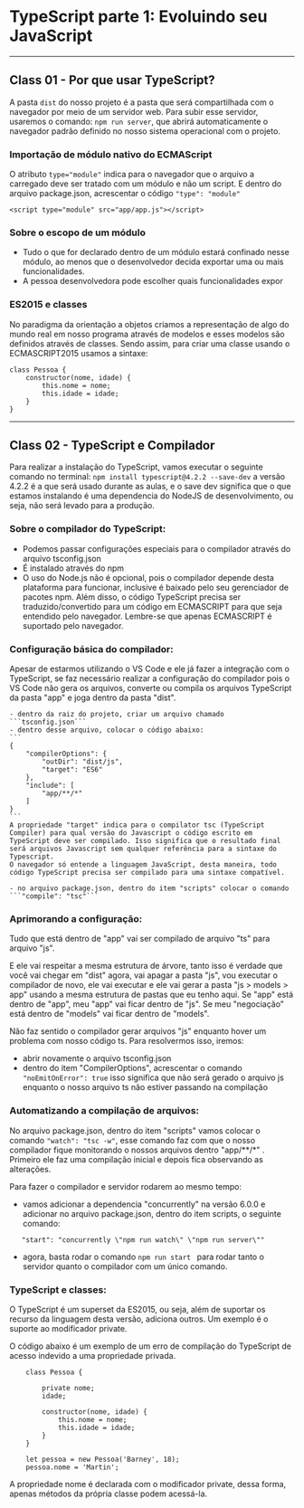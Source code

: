 # TypeScript parte 1: Evoluindo seu JavaScript

---

## Class 01 - Por que usar TypeScript?
A pasta ```dist``` do nosso projeto é a pasta que será compartilhada com o navegador por meio de um servidor web. Para subir esse servidor, usaremos o comando: ```npm run server```, que abrirá automaticamente o navegador padrão definido no nosso sistema operacional com o projeto.

### Importação de módulo nativo do ECMAScript
O atributo ```type="module"``` indica para o navegador que o arquivo a carregado deve ser tratado com um módulo e não um script. E dentro do arquivo package.json, acrescentar o código ```"type": "module"```

```
<script type="module" src="app/app.js"></script>
```

### Sobre o escopo de um módulo
- Tudo o que for declarado dentro de um módulo estará confinado nesse módulo, ao menos que o desenvolvedor decida exportar uma ou mais funcionalidades.
- A pessoa desenvolvedora pode escolher quais funcionalidades expor

### ES2015 e classes
No paradigma da orientação a objetos criamos a representação de algo do mundo real em nosso programa através de modelos e esses modelos são definidos através de classes. Sendo assim, para criar uma classe usando o ECMASCRIPT2015 usamos a sintaxe:

```
class Pessoa {
    constructor(nome, idade) {
        this.nome = nome;
        this.idade = idade;
    }
}
```

---

## Class 02 - TypeScript e Compilador
Para realizar a instalação do TypeScript, vamos executar o seguinte comando no terminal:
```npm install typescript@4.2.2 --save-dev``` a versão 4.2.2 é a que será usado durante as aulas, e o save dev significa que o que estamos instalando é uma dependencia do NodeJS de desenvolvimento, ou seja, não será levado para a produção.

### Sobre o compilador do TypeScript:
 - Podemos passar configurações especiais para o compilador através do arquivo tsconfig.json
 - É instalado através do npm
 - O uso do Node.js não é opcional, pois o compilador depende desta plataforma para funcionar, inclusive é baixado pelo seu gerenciador de pacotes npm. Além disso, o código TypeScript precisa ser traduzido/convertido para um código em ECMASCRIPT para que seja entendido pelo navegador. Lembre-se que apenas ECMASCRIPT é suportado pelo navegador.

### Configuração básica do compilador:
 Apesar de estarmos utilizando o VS Code e ele já fazer a integração com o TypeScript, se faz necessário realizar a configuração do compilador pois o VS Code não gera os arquivos, converte ou compila os arquivos TypeScript da pasta "app" e joga dentro da pasta "dist".

    - dentro da raiz do projeto, criar um arquivo chamado ```tsconfig.json```
    - dentro desse arquivo, colocar o código abaixo:
    ```
    {
        "compilerOptions": {
            "outDir": "dist/js",
            "target": "ES6"
        },
        "include": [
            "app/**/*"
        ]
    }
    ```
    A propriedade "target" indica para o compilator tsc (TypeScript Compiler) para qual versão do Javascript o código escrito em TypeScript deve ser compilado. Isso significa que o resultado final será arquivos Javascript sem qualquer referência para a sintaxe do Typescript.
    O navegador só entende a linguagem JavaScript, desta maneira, todo código TypeScript precisa ser compilado para uma sintaxe compatível.

    - no arquivo package.json, dentro do item "scripts" colocar o comando ```"compile": "tsc"```

### Aprimorando a configuração:
 Tudo que está dentro de "app" vai ser compilado de arquivo "ts" para arquivo "js".

 E ele vai respeitar a mesma estrutura de árvore, tanto isso é verdade que você vai chegar em "dist" agora, vai apagar a pasta "js", vou executar o compilador de novo, ele vai executar e ele vai gerar a pasta "js > models > app" usando a mesma estrutura de pastas que eu tenho aqui. Se "app" está dentro de "app", meu "app" vai ficar dentro de "js". Se meu "negociação" está dentro de "models" vai ficar dentro de "models".


Não faz sentido o compilador gerar arquivos "js" enquanto hover um problema com nosso código ts. Para resolvermos isso, iremos:
- abrir novamente o arquivo tsconfig.json
- dentro do item "CompilerOptions", acrescentar o comando ```"noEmitOnError": true``` isso significa que não será gerado o arquivo js enquanto o nosso arquivo ts não estiver passando na compilação 

### Automatizando a compilação de arquivos:
No arquivo package.json, dentro do item "scripts" vamos colocar o comando ```"watch": "tsc -w"```, esse comando faz com que o nosso compilador fique monitorando o nossos arquivos dentro "app/**/*" . Primeiro ele faz uma compilação inicial e depois fica observando as alterações.

Para fazer o compilador e servidor rodarem ao mesmo tempo:
 - vamos adicionar a dependencia "concurrently" na versão 6.0.0 e adicionar no arquivo package.json, dentro do item scripts, o seguinte comando:

 ```
    "start": "concurrently \"npm run watch\" \"npm run server\""
 ```

 - agora, basta rodar o comando ```npm run start ``` para rodar tanto o servidor quanto o compilador com um único comando.


### TypeScript e classes:
O TypeScript é um superset da ES2015, ou seja, além de suportar os recurso da linguagem desta versão, adiciona outros. Um exemplo é o suporte ao modificador private.

O código abaixo é um exemplo de  um erro de compilação do TypeScript de acesso indevido a uma propriedade privada.

```
    class Pessoa {

        private nome;
        idade;

        constructor(nome, idade) {
            this.nome = nome;
            this.idade = idade;
        }
    }

    let pessoa = new Pessoa('Barney', 18);
    pessoa.nome = 'Martin';
```

A propriedade nome é declarada com o modificador private, dessa forma, apenas métodos da própria classe podem acessá-la.